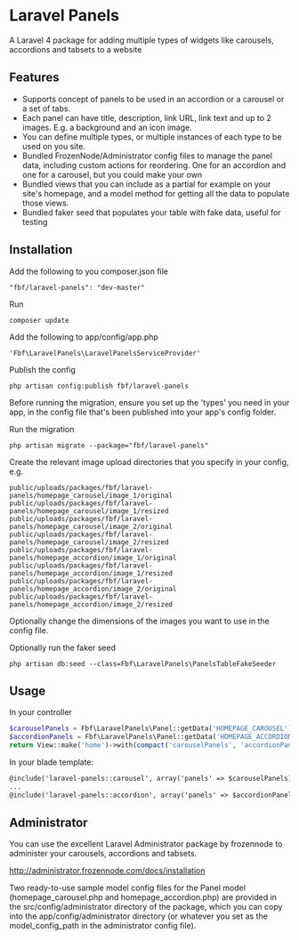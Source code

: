 Laravel Panels
==============

A Laravel 4 package for adding multiple types of widgets like carousels, accordions and tabsets to a website

## Features

* Supports concept of panels to be used in an accordion or a carousel or a set of tabs.
* Each panel can have title, description, link URL, link text and up to 2 images. E.g. a background and an icon image.
* You can define multiple types, or multiple instances of each type to be used on you site.
* Bundled FrozenNode/Administrator config files to manage the panel data, including custom actions for reordering. One
for an accordion and one for a carousel, but you could make your own
* Bundled views that you can include as a partial for example on your site's homepage, and a model method for getting
all the data to populate those views.
* Bundled faker seed that populates your table with fake data, useful for testing

## Installation

Add the following to you composer.json file

    "fbf/laravel-panels": "dev-master"

Run

    composer update

Add the following to app/config/app.php

    'Fbf\LaravelPanels\LaravelPanelsServiceProvider'

Publish the config

    php artisan config:publish fbf/laravel-panels

Before running the migration, ensure you set up the 'types' you need in your app, in the config file that's been published into your app's config folder.

Run the migration

    php artisan migrate --package="fbf/laravel-panels"

Create the relevant image upload directories that you specify in your config, e.g.

    public/uploads/packages/fbf/laravel-panels/homepage_carousel/image_1/original
    public/uploads/packages/fbf/laravel-panels/homepage_carousel/image_1/resized
    public/uploads/packages/fbf/laravel-panels/homepage_carousel/image_2/original
    public/uploads/packages/fbf/laravel-panels/homepage_carousel/image_2/resized
    public/uploads/packages/fbf/laravel-panels/homepage_accordion/image_1/original
    public/uploads/packages/fbf/laravel-panels/homepage_accordion/image_1/resized
    public/uploads/packages/fbf/laravel-panels/homepage_accordion/image_2/original
    public/uploads/packages/fbf/laravel-panels/homepage_accordion/image_2/resized

Optionally change the dimensions of the images you want to use in the config file.

Optionally run the faker seed

    php artisan db:seed --class=Fbf\LaravelPanels\PanelsTableFakeSeeder

## Usage

In your controller

```php
$carouselPanels = Fbf\LaravelPanels\Panel::getData('HOMEPAGE_CAROUSEL');
$accordionPanels = Fbf\LaravelPanels\Panel::getData('HOMEPAGE_ACCORDION');
return View::make('home')->with(compact('carouselPanels', 'accordionPanels'));
```

In your blade template:

```html
@include('laravel-panels::carousel', array('panels' => $carouselPanels))
...
@include('laravel-panels::accordion', array('panels' => $accordionPanels))
```

## Administrator

You can use the excellent Laravel Administrator package by frozennode to administer your carousels, accordions and tabsets.

http://administrator.frozennode.com/docs/installation

Two ready-to-use sample model config files for the Panel model (homepage_carousel.php and homepage_accordion.php) are provided in the src/config/administrator directory of the package, which you can copy into the app/config/administrator directory (or whatever you set as the model_config_path in the administrator config file).
